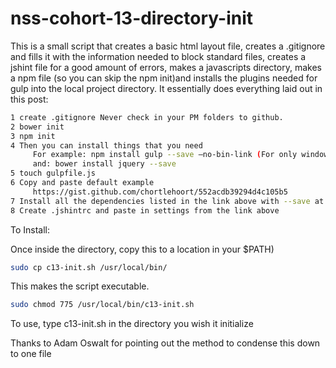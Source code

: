 # nss-cohort-13-directory-init

This is a small script that creates a basic html layout file, creates a .gitignore and fills it with the information needed to block standard files, creates a jshint file for a good amount of errors, makes a javascripts directory, makes a npm file (so you can skip the npm init)and installs the plugins needed for gulp into the local project directory. It essentially does everything laid out in this post:

```bash
1 create .gitignore Never check in your PM folders to github.
2 bower init
3 npm init
4 Then you can install things that you need
     For example: npm install gulp --save —no-bin-link (For only windows users for all npm and bower )
     and: bower install jquery --save
5 touch gulpfile.js
6 Copy and paste default example
     https://gist.github.com/chortlehoort/552acdb39294d4c105b5
7 Install all the dependencies listed in the link above with --save at the end of the line
8 Create .jshintrc and paste in settings from the link above
```



To Install:

Once inside the directory, copy this to a location in your $PATH)
```bash
sudo cp c13-init.sh /usr/local/bin/
```

This makes the script executable.
``` bash
sudo chmod 775 /usr/local/bin/c13-init.sh 
```

To use, type c13-init.sh in the directory you wish it initialize

Thanks to Adam Oswalt for pointing out the method to condense this down to one file